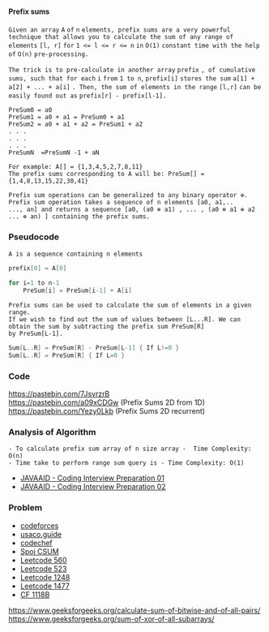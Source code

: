
#### Prefix sums
```Given an array``` `A` ```of``` `n` ```elements, prefix sums are a very powerful technique that allows you to calculate the sum of any range of elements``` `[l, r]` ```for``` `1 <= l <= r <= n` ```in``` `O(1)` ```constant time with the help of``` `O(n)` ```pre-processing.```

```The trick is to pre-calculate in another array``` `prefix` ```, of cumulative sums, such that for each``` `i` ```from``` `1 to n`, `prefix[i]` ```stores the sum``` `a[1] + a[2] + ... + a[i]` ```. Then, the sum of elements in the range``` `[l,r]` ```can be easily found out as``` `prefix[r] - prefix[l-1].`
```
PreSum0 = a0
PreSum1 = a0 + a1 = PreSum0 + a1
PreSum2 = a0 + a1 + a2 = PreSum1 + a2
. . .
. . .
. . .
PreSumN  =PreSumN -1 + aN

For example: A[] = {1,3,4,5,2,7,8,11}
The prefix sums corresponding to A will be: PreSum[] = {1,4,8,13,15,22,30,41}
```
```
Prefix sum operations can be generalized to any binary operator ⊕. Prefix sum operation takes a sequence of n elements [a0, a1,..
..., an] and returns a sequence [a0, (a0 ⊕ a1) , ... , (a0 ⊕ a1 ⊕ a2 ... ⊕ an) ] containing the prefix sums.
```
### Pseudocode
```c++
A is a sequence containing n elements

prefix[0] = A[0]

for i=1 to n-1
    PreSum[i] = PreSum[i-1] + A[i]
```
```
Prefix sums can be used to calculate the sum of elements in a given range.
If we wish to find out the sum of values between [L...R]. We can obtain the sum by subtracting the prefix sum PreSum[R] 
by PreSum[L-1].
```
```c++
Sum[L..R] = PreSum[R] - PreSum[L-1] { If L!=0 }
Sum[L..R] = PreSum[R] { If L=0 }
```
### Code
https://pastebin.com/7JsvrzrB <br/>
https://pastebin.com/a09xCDGw (Prefix Sums 2D from 1D) <br/>
https://pastebin.com/Yezy0Lkb (Prefix Sums 2D recurrent) <br/>
### Analysis of Algorithm
```
- To calculate prefix sum array of n size array -  Time Complexity: O(n)
- Time take to perform range sum query is - Time Complexity: O(1)
```
- [JAVAAID - Coding Interview Preparation 01](https://www.youtube.com/watch?v=scD312I7kkE&list=RDCMUCx1hbK753l3WhwXP5r93eYA&index=2)
- [JAVAAID - Coding Interview Preparation 02](https://www.youtube.com/watch?v=pVS3yhlzrlQ)

### Problem
* [codeforces](https://codeforces.com/blog/entry/59915)
* [usaco.guide](https://usaco.guide/silver/prefix-sums/#1d-prefix-sums)
* [codechef](https://www.codechef.com/problems/UNQEQ)
* [Spoj CSUM](https://www.spoj.com/problems/CSUMQ/)
* [Leetcode 560](https://leetcode.com/problems/subarray-sum-equals-k/)
* [Leetcode 523](https://leetcode.com/problems/continuous-subarray-sum/)
* [Leetcode 1248](https://leetcode.com/problems/count-number-of-nice-subarrays/)
* [Leetcode 1477](https://leetcode.com/problems/find-two-non-overlapping-sub-arrays-each-with-target-sum/)
* [CF 1118B](https://codeforces.com/contest/1118/problem/B)

https://www.geeksforgeeks.org/calculate-sum-of-bitwise-and-of-all-pairs/
https://www.geeksforgeeks.org/sum-of-xor-of-all-subarrays/
